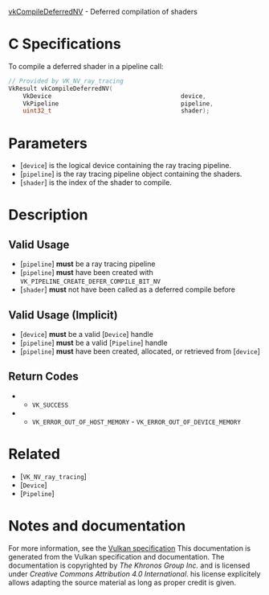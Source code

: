 [vkCompileDeferredNV](https://www.khronos.org/registry/vulkan/specs/1.3-extensions/man/html/vkCompileDeferredNV.html) - Deferred compilation of shaders

# C Specifications
To compile a deferred shader in a pipeline call:
```c
// Provided by VK_NV_ray_tracing
VkResult vkCompileDeferredNV(
    VkDevice                                    device,
    VkPipeline                                  pipeline,
    uint32_t                                    shader);
```

# Parameters
- [`device`] is the logical device containing the ray tracing pipeline.
- [`pipeline`] is the ray tracing pipeline object containing the shaders.
- [`shader`] is the index of the shader to compile.

# Description
## Valid Usage
-  [`pipeline`] **must**  be a ray tracing pipeline
-  [`pipeline`] **must**  have been created with `VK_PIPELINE_CREATE_DEFER_COMPILE_BIT_NV`
-  [`shader`] **must**  not have been called as a deferred compile before

## Valid Usage (Implicit)
-  [`device`] **must**  be a valid [`Device`] handle
-  [`pipeline`] **must**  be a valid [`Pipeline`] handle
-  [`pipeline`] **must**  have been created, allocated, or retrieved from [`device`]

## Return Codes
*   - `VK_SUCCESS` 
*   - `VK_ERROR_OUT_OF_HOST_MEMORY`  - `VK_ERROR_OUT_OF_DEVICE_MEMORY`

# Related
- [`VK_NV_ray_tracing`]
- [`Device`]
- [`Pipeline`]

# Notes and documentation
For more information, see the [Vulkan specification](https://www.khronos.org/registry/vulkan/specs/1.3-extensions/html/vkspec.html)
This documentation is generated from the Vulkan specification and documentation.
The documentation is copyrighted by *The Khronos Group Inc.* and is licensed under *Creative Commons Attribution 4.0 International*.
his license explicitely allows adapting the source material as long as proper credit is given.
        
